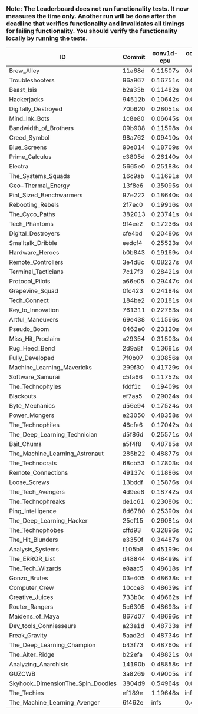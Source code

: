 ### Note: The Leaderboard does not run functionality tests. It now measures the time only. Another run will be done after the deadline that verifies functionality and invalidates all timings for failing functionality. You should verify the functionality locally by running the tests.

|ID|Commit|conv1d-cpu|conv1d-gpu|DWSPConv2D-gpu|gemm-gpu|avg|
|-|-|-|-|-|-|-|
|Brew_Alley|11a68d|0.11507s|0.04618s|2.89863s|1.82120s|1.22027s|
|Troubleshooters|96a967|0.16751s|0.05843s|2.92717s|1.76427s|1.22934s|
|Beast_Isis|b2a33b|0.11482s|0.08932s|2.94717s|1.82637s|1.24442s|
|Hackerjacks|94512b|0.10642s|0.06120s|2.95890s|1.90017s|1.25667s|
|Digitally_Destroyed|70b620|0.28051s|0.06272s|2.88054s|1.82120s|1.26124s|
|Mind_Ink_Bots|1c8e80|0.06645s|0.06506s|3.06420s|1.86460s|1.26508s|
|Bandwidth_of_Brothers|09b908|0.11598s|0.06673s|3.00150s|1.87808s|1.26557s|
|Creed_Symbol|98a762|0.09410s|0.04880s|3.08223s|1.83876s|1.26597s|
|Blue_Screens|90e014|0.18709s|0.06197s|2.88561s|1.94040s|1.26877s|
|Prime_Calculus|c3805d|0.26140s|0.08219s|2.91838s|1.81607s|1.26951s|
|Electra|5665e0|0.25188s|0.06429s|2.93649s|1.83401s|1.27167s|
|The_Systems_Squads|16c9ab|0.11691s|0.04412s|3.07115s|1.87224s|1.27611s|
|Geo-Thermal_Energy|13f8e6|0.35095s|0.07128s|2.89382s|1.84693s|1.29074s|
|Pint_Sized_Benchwarmers|97e222|0.18640s|0.05089s|2.86457s|2.12601s|1.30697s|
|Rebooting_Rebels|2f7ec0|0.19916s|0.06438s|2.99690s|1.98344s|1.31097s|
|The_Cyco_Paths|382013|0.23741s|0.07489s|3.08478s|1.87285s|1.31748s|
|Tech_Phantoms|9f4ee2|0.17236s|0.08538s|3.03660s|1.99238s|1.32168s|
|Digital_Destroyers|cfe4bd|0.20480s|0.06402s|3.00841s|2.01638s|1.32340s|
|Smalltalk_Dribble|eedcf4|0.25523s|0.06512s|3.02051s|1.97980s|1.33016s|
|Hardware_Heroes|b0b843|0.19169s|0.07687s|3.16817s|1.96522s|1.35048s|
|Remote_Controllers|3e4d8c|0.08227s|0.04677s|3.34424s|1.96806s|1.36034s|
|Terminal_Tacticians|7c17f3|0.28421s|0.06614s|3.16233s|1.97141s|1.37102s|
|Protocol_Pilots|a66e05|0.29447s|0.07670s|3.19639s|1.93804s|1.37640s|
|Grapevine_Squad|0fc423|0.24184s|0.06526s|3.39414s|1.81899s|1.38006s|
|Tech_Connect|184be2|0.20181s|0.06889s|3.16648s|2.08895s|1.38153s|
|Key_to_Innovation|761311|0.22763s|0.04556s|3.18282s|2.16404s|1.40501s|
|Artful_Maneuvers|69e438|0.11566s|0.07275s|3.34542s|2.18676s|1.43015s|
|Pseudo_Boom|0462e0|0.23120s|0.04711s|3.44976s|2.05515s|1.44580s|
|Miss_Hit_Proclaim|a29354|0.31503s|0.06546s|3.41604s|2.02547s|1.45550s|
|Rug_Heed_Bend|2d9a8f|0.13681s|0.04238s|3.34193s|2.31044s|1.45789s|
|Fully_Developed|7f0b07|0.30856s|0.07582s|3.22078s|2.27828s|1.47086s|
|Machine_Learning_Mavericks|299f30|0.41729s|0.07203s|3.15421s|2.26482s|1.47709s|
|Software_Samurai|c5fa66|0.11752s|0.04770s|3.20317s|2.73603s|1.52610s|
|The_Technophyles|fddf1c|0.19409s|0.04395s|3.64804s|2.22238s|1.52711s|
|Blackouts|ef7aa5|0.29024s|0.07214s|3.32353s|2.49350s|1.54485s|
|Byte_Mechanics|d56e94|0.17524s|0.05109s|4.80196s|2.17636s|1.80116s|
|Power_Mongers|e23050|0.48358s|0.04528s|2.94720s|4.56740s|2.01087s|
|The_Technophiles|46cfe6|0.17042s|0.06435s|3.17934s|4.70945s|2.03089s|
|The_Deep_Learning_Technician|d5f86d|0.25571s|0.06678s|3.17390s|4.71015s|2.05164s|
|Bait_Chums|a5f4f8|0.48785s|0.06926s|3.17212s|4.57975s|2.07724s|
|The_Machine_Learning_Astronaut|285b22|0.48877s|0.07969s|3.39292s|4.68544s|2.16171s|
|The_Technocrats|68cb53|0.17803s|0.08615s|3.29015s|5.98104s|2.38384s|
|Remote_Connections|49137c|0.11886s|0.04656s|infs|4.61397s|infs|
|Loose_Screws|13bddf|0.15876s|0.07370s|infs|2.01765s|infs|
|The_Tech_Avengers|4d9ee8|0.18742s|0.06119s|infs|4.72996s|infs|
|The_Technophreaks|de1c61|0.23080s|0.14239s|infs|2.01017s|infs|
|Ping_Intelligence|8d6780|0.25390s|0.05670s|infs|4.61486s|infs|
|The_Deep_Learning_Hacker|25ef15|0.26081s|0.07289s|infs|4.72397s|infs|
|The_Technophobes|cffd93|0.32896s|0.20571s|infs|1.97510s|infs|
|The_Hit_Blunders|e3350f|0.34487s|0.06602s|infs|4.73615s|infs|
|Analysis_Systems|f105b8|0.45199s|0.04587s|infs|infs|infs|
|The_ERROR_List|d48844|0.48499s|infs|infs|4.75040s|infs|
|The_Tech_Wizards|e8aac5|0.48618s|infs|infs|4.72686s|infs|
|Gonzo_Brutes|03e405|0.48638s|infs|infs|4.97093s|infs|
|Computer_Crew|10cce8|0.48639s|infs|infs|4.77483s|infs|
|Creative_Juices|733b0c|0.48662s|infs|infs|4.60551s|infs|
|Router_Rangers|5c6305|0.48693s|infs|infs|4.69459s|infs|
|Maidens_of_Maya|867d07|0.48696s|infs|infs|4.70998s|infs|
|Dev_tools_Conniesseurs|a23e1d|0.48733s|infs|infs|4.65892s|infs|
|Freak_Gravity|5aad2d|0.48734s|infs|infs|4.60255s|infs|
|The_Deep_Learning_Champion|b43f73|0.48760s|infs|infs|4.72537s|infs|
|The_Alter_Ridge|b22efa|0.48821s|0.07538s|infs|4.61492s|infs|
|Analyzing_Anarchists|14190b|0.48858s|infs|infs|4.60623s|infs|
|GUZCWB|3a8269|0.49005s|infs|infs|4.71974s|infs|
|Skyhook_DimensionThe_Spin_Doodles|3804d9|0.54964s|0.06533s|infs|4.61517s|infs|
|The_Techies|ef189e|1.19648s|infs|infs|4.72235s|infs|
|The_Machine_Learning_Avenger|6f462e|infs|0.44068s|infs|4.72078s|infs|
